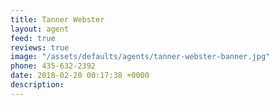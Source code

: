 ```yaml
---
title: Tanner Webster
layout: agent
feed: true
reviews: true
image: "/assets/defaults/agents/tanner-webster-banner.jpg"
phone: 435-632-2392
date: 2018-02-20 00:17:38 +0000
description:
---
```

